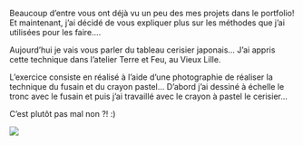 Beaucoup d’entre vous ont déjà vu un peu des mes projets dans le portfolio! Et maintenant, j’ai décidé de vous expliquer plus sur les méthodes que j’ai utilisées pour les faire….

Aujourd’hui je vais vous parler du tableau cerisier japonais… J’ai appris cette technique dans l’atelier Terre et Feu, au Vieux Lille.

L’exercice consiste en réalisé à l’aide d’une photographie de réaliser la technique du fusain et du crayon pastel… D’abord j’ai dessiné à échelle le tronc avec le fusain et puis j’ai travaillé avec le crayon à pastel le cerisier…

C’est plutôt pas mal non ?! :)

![](image7.jpg)
